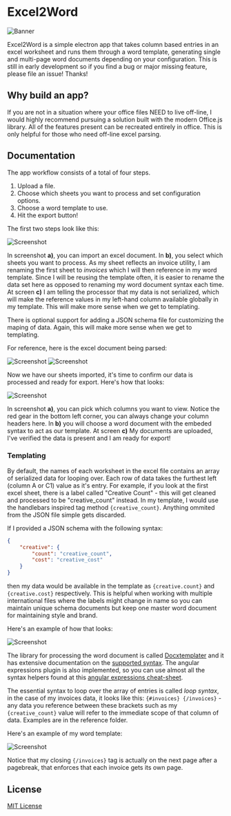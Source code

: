 # Excel2Word


![Banner](./reference/banner.png)

Excel2Word is a simple electron app that takes column based entries in an excel worksheet and runs them through a word template, generating single and multi-page word documents depending on your configuration. This is still in early development so if you find a bug or major missing feature, please file an issue! Thanks!

## Why build an app?
If you are not in a situation where your office files NEED to live off-line, I would highly recommend pursuing a solution built with the modern Office.js library. All of the features present can be recreated entirely in office. This is only helpful for those who need off-line excel parsing.

## Documentation

The app workflow consists of a total of four steps.
1.  Upload a file.
2.  Choose which sheets you want to process and set configuration options.
3.  Choose a word template to use.
4.  Hit the export button!

The first two steps look like this:

![Screenshot](./reference/app-screens-1.png)

In screenshot **a)**, you can import an excel document.
In **b)**, you select which sheets you want to process. As my sheet reflects an invoice utility, I am renaming the first sheet to *invoices* which I will then reference in my word template. Since I will be reusing the template often, it is easier to rename the data set here as opposed to renaming my word document syntax each time.
At screen **c)** I am telling the processor that my data is not serialized, which will make the reference values in my left-hand column available globally in my template. This will make more sense when we get to templating.

There is optional support for adding a JSON schema file for customizing the maping of data. Again, this will make more sense when we get to templating.

For reference, here is the excel document being parsed:

![Screenshot](./reference/excel_1.png)
![Screenshot](./reference/excel_2.png)

Now we have our sheets imported, it's time to confirm our data is processed and ready for export. Here's how that looks:

![Screenshot](./reference/app-screens-2.png)

In screenshot **a)**, you can pick which columns you want to view. Notice the red gear in the bottom left corner, you can always change your column headers here.
In **b)** you will choose a word document with the embeded syntax to act as our template.
At screen **c)** My documents are uploaded, I've verified the data is present and I am ready for export!

### Templating

By default, the names of each worksheet in the excel file contains an array of serialized data for looping over. Each row of data takes the furthest left (column A or C1) value as it's entry. For example, if you look at the first excel sheet, there is a label called "Creative Count" - this will get cleaned and processed to be "creative_count" instead. In my template, I would use the handlebars inspired tag method `{creative_count}`. Anything ommited from the JSON file simple gets discarded.

If I provided a JSON schema with the following syntax:

```JSON
{
	"creative": {
		"count": "creative_count",
		"cost": "creative_cost"
	}
}
```

then my data would be available in the template as `{creative.count}` and `{creative.cost}` respectively. This is helpful when working with multiple international files where the labels might change in name so you can maintain unique schema documents but keep one master word document for maintaining style and brand.

Here's an example of how that looks:

![Screenshot](./reference/syntax.png)

The library for processing the word document is called [Docxtemplater](https://docxtemplater.com/) and it has extensive documentation on the [supported syntax](https://docxtemplater.readthedocs.io/en/latest/syntax.html). The angular expressions plugin is also implemented, so you can use almost all the syntax helpers found at this [angular expressions cheat-sheet](https://teropa.info/blog/2014/03/23/angularjs-expressions-cheatsheet.html).

The essential syntax to loop over the array of entries is called *loop syntax*, in the case of my invoices data, it looks like this: `{#invoices} {/invoices}` - any data you reference between these brackets such as my `{creative_count}` value will refer to the immediate scope of that column of data. Examples are in the reference folder.

Here's an example of my word template:

![Screenshot](./reference/word_1.png)

Notice that my closing `{/invoices}` tag is actually on the next page after a pagebreak, that enforces that each invoice gets its own page.


## License

[MIT License](http://opensource.org/licenses/mit-license.php)
